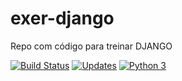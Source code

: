 # exer-django
Repo com código para treinar DJANGO

[![Build Status](https://app.travis-ci.com/victorsmorais/exer-django.svg?branch=master)](https://app.travis-ci.com/victorsmorais/exer-django)
[![Updates](https://pyup.io/repos/github/victorsmorais/exer-django/shield.svg)](https://pyup.io/repos/github/victorsmorais/exer-django/)
[![Python 3](https://pyup.io/repos/github/victorsmorais/exer-django/python-3-shield.svg)](https://pyup.io/repos/github/victorsmorais/exer-django/)
